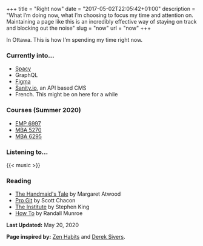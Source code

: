 +++
title = "Right now"
date = "2017-05-02T22:05:42+01:00"
description = "What I’m doing now, what I’m choosing to focus my time and attention on. Maintaining a page like this is an incredibly effective way of staying on track and blocking out the noise"
slug = "now"
url = "now"
+++

In Ottawa. This is how I’m spending my time right now.


### Currently into...

- [Spacy](https://spacy.io)
- GraphQL
- [Figma](https://www.figma.com)
- [Sanity.io](https://www.sanity.io/), an API based CMS
- French. This might be on here for a while

### Courses (Summer 2020)

- [EMP 6997](https://catalogue.uottawa.ca/en/search/?search=6997&fscaturl=%2Fen%2F&gscaturl=%2Fen%2F)
- [MBA 5270](https://catalogue.uottawa.ca/search/?P=MBA%205270)
- [MBA 6295](https://catalogue.uottawa.ca/en/search/?search=MBA+6295)

### Listening to...

{{< music >}}

### Reading

- [The Handmaid's Tale](https://www.goodreads.com/book/show/38447.The_Handmaid_s_Tale) by Margaret Atwood
- [Pro Git](https://www.goodreads.com/book/show/6518085-pro-git) by Scott Chacon
- [The Institute](https://www.goodreads.com/book/show/43798285-the-institute?from_choice=true) by Stephen King
- [How To](https://www.goodreads.com/book/show/43852758-how-to?from_choice=true) by Randall Munroe


**Last Updated:** May 20, 2020

**Page inspired by:** [Zen Habits](https://zenhabits.net/now/) and [Derek Sivers](https://nownownow.com/about).
